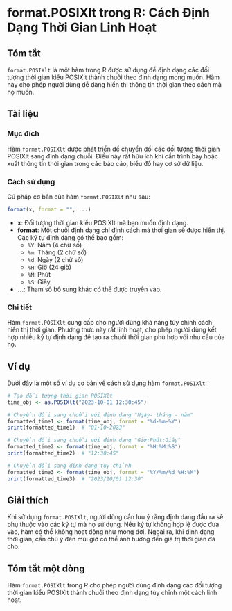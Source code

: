 <!--
Meta Description: # format.POSIXlt trong R: Cách Định Dạng Thời Gian Linh Hoạt ## Tóm tắt `format.POSIXlt` là một hàm trong R được sử dụng để định dạng các đối tượng th...
Meta Keywords: format, định, dạng, posixlt, thời
-->

# format.POSIXlt trong R: Cách Định Dạng Thời Gian Linh Hoạt

## Tóm tắt
`format.POSIXlt` là một hàm trong R được sử dụng để định dạng các đối tượng thời gian kiểu POSIXlt thành chuỗi theo định dạng mong muốn. Hàm này cho phép người dùng dễ dàng hiển thị thông tin thời gian theo cách mà họ muốn.

## Tài liệu
### Mục đích
Hàm `format.POSIXlt` được phát triển để chuyển đổi các đối tượng thời gian POSIXlt sang định dạng chuỗi. Điều này rất hữu ích khi cần trình bày hoặc xuất thông tin thời gian trong các báo cáo, biểu đồ hay cơ sở dữ liệu.

### Cách sử dụng
Cú pháp cơ bản của hàm `format.POSIXlt` như sau:

```R
format(x, format = "", ...)
```

- **x**: Đối tượng thời gian kiểu POSIXlt mà bạn muốn định dạng.
- **format**: Một chuỗi định dạng chỉ định cách mà thời gian sẽ được hiển thị. Các ký tự định dạng có thể bao gồm:
  - `%Y`: Năm (4 chữ số)
  - `%m`: Tháng (2 chữ số)
  - `%d`: Ngày (2 chữ số)
  - `%H`: Giờ (24 giờ)
  - `%M`: Phút
  - `%S`: Giây
- **...**: Tham số bổ sung khác có thể được truyền vào.

### Chi tiết
Hàm `format.POSIXlt` cung cấp cho người dùng khả năng tùy chỉnh cách hiển thị thời gian. Phương thức này rất linh hoạt, cho phép người dùng kết hợp nhiều ký tự định dạng để tạo ra chuỗi thời gian phù hợp với nhu cầu của họ.

## Ví dụ
Dưới đây là một số ví dụ cơ bản về cách sử dụng hàm `format.POSIXlt`:

```R
# Tạo đối tượng thời gian POSIXlt
time_obj <- as.POSIXlt("2023-10-01 12:30:45")

# Chuyển đổi sang chuỗi với định dạng "Ngày- tháng - năm"
formatted_time1 <- format(time_obj, format = "%d-%m-%Y")
print(formatted_time1)  # "01-10-2023"

# Chuyển đổi sang chuỗi với định dạng "Giờ:Phút:Giây"
formatted_time2 <- format(time_obj, format = "%H:%M:%S")
print(formatted_time2)  # "12:30:45"

# Chuyển đổi sang định dạng tùy chỉnh
formatted_time3 <- format(time_obj, format = "%Y/%m/%d %H:%M")
print(formatted_time3)  # "2023/10/01 12:30"
```

## Giải thích
Khi sử dụng `format.POSIXlt`, người dùng cần lưu ý rằng định dạng đầu ra sẽ phụ thuộc vào các ký tự mà họ sử dụng. Nếu ký tự không hợp lệ được đưa vào, hàm có thể không hoạt động như mong đợi. Ngoài ra, khi định dạng thời gian, cần chú ý đến múi giờ có thể ảnh hưởng đến giá trị thời gian đã cho.

## Tóm tắt một dòng
Hàm `format.POSIXlt` trong R cho phép người dùng định dạng các đối tượng thời gian kiểu POSIXlt thành chuỗi theo định dạng tùy chỉnh một cách linh hoạt.